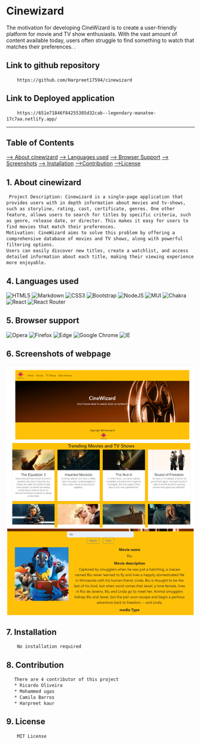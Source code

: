 # Cinewizard
The motivation for developing CineWizard is to create a user-friendly platform for movie and TV show enthusiasts. With the vast amount of content available today, users often struggle to find something to watch that matches their preferences. .
## Link to github repository
        https://github.com/Harpreet17594/cinewizard
## Link to Deployed application
        https://651e71846f84255385d32cab--legendary-manatee-17c7aa.netlify.app/
---
## Table of Contents
[--> About cinewizard](#about-me)
[--> Languages used](#5-languages-used)
[--> Browser Support](#6-browser-support)
[--> Screenshots](#7-screenshots-of-webpage)
[--> Installation](#8-installation)
[-->Contribution](#9-contribution)
[-->License](#10-license)
## 1. About cinewizard
        
     Project Description: Cinewizard is a single-page application that provides users with in depth information about movies and tv-shows, such as storyline, rating, cast, certificate, genres. One other feature, allows users to search for titles by specific criteria, such as genre, release date, or director. This makes it easy for users to find movies that match their preferences.
    Motivation: CineWizard aims to solve this problem by offering a comprehensive database of movies and TV shows, along with powerful filtering options.
    Users can easily discover new titles, create a watchlist, and access detailed information about each title, making their viewing experience more enjoyable.
## 4. Languages used
![HTML5](https://img.shields.io/badge/html5-%23E34F26.svg?style=for-the-badge&logo=html5&logoColor=white)
![Markdown](https://img.shields.io/badge/markdown-%23000000.svg?style=for-the-badge&logo=markdown&logoColor=white)
![CSS3](https://img.shields.io/badge/css3-%231572B6.svg?style=for-the-badge&logo=css3&logoColor=white)
![Bootstrap](https://img.shields.io/badge/bootstrap-%238511FA.svg?style=for-the-badge&logo=bootstrap&logoColor=white)
![NodeJS](https://img.shields.io/badge/node.js-6DA55F?style=for-the-badge&logo=node.js&logoColor=white)
![MUI](https://img.shields.io/badge/MUI-%230081CB.svg?style=for-the-badge&logo=mui&logoColor=white)
![Chakra](https://img.shields.io/badge/chakra-%234ED1C5.svg?style=for-the-badge&logo=chakraui&logoColor=white)
![React](https://img.shields.io/badge/react-%2320232a.svg?style=for-the-badge&logo=react&logoColor=%2361DAFB)
![React Router](https://img.shields.io/badge/React_Router-CA4245?style=for-the-badge&logo=react-router&logoColor=white)
## 5. Browser support
![Opera](https://img.shields.io/badge/Opera-FF1B2D?style=for-the-badge&logo=Opera&logoColor=white)
![Firefox](https://img.shields.io/badge/Firefox-FF7139?style=for-the-badge&logo=Firefox-Browser&logoColor=white)
![Edge](https://img.shields.io/badge/Edge-0078D7?style=for-the-badge&logo=Microsoft-edge&logoColor=white)
![Google Chrome](https://img.shields.io/badge/Google%20Chrome-4285F4?style=for-the-badge&logo=GoogleChrome&logoColor=white)
![IE](https://img.shields.io/badge/Internet%20Explorer-0076D6?style=for-the-badge&logo=Internet%20Explorer&logoColor=white)
## 6. Screenshots of webpage
![](src/assets/images/c1.png "my image")
![](src/assets/images/c2.png "my image")
![](src/assets/images/c3.png "my image")

## 7. Installation
        No installation required
## 8. Contribution
       There are 4 contributor of this project
       * Ricardo Oliveira
       * Mohammed ugas
       * Camila Barros
       * Harpreet kaur
## 9. License
        MIT License
